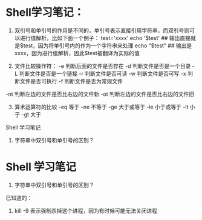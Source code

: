 Shell学习笔记：
=================

1. 双引号和单引号的作用是不同的，单引号表示直接引用字符串，而双引号则可以进行值解析，比如下面一个例子：
test='xxxx'
echo '$test' ## 输出直接就是$test，因为将单引号内的作为一个字符串来处理
echo "$test" ## 输出是xxxx，因为进行值解析，因此$test被翻译为实际的值


2. 文件比较操作符：
-e 判断后面的文件是否存在
-d 判断文件是否是一个目录
-L 判断文件是否是一个链接
-r 判断文件是否可读
-w 判断文件是否可写
-x 判断文件是否可执行
-f 判断文件是否为常规文件

-nt 判断左边的文件是否比右边的文件新
-ot 判断左边的文件是否比右边的文件旧

3. 算术运算符的比较
-eq 等于
-ne 不等于
-ge 大于或等于
-le 小于或等于
-lt 小于
-gt 大于


Shell 学习笔记
1. 字符串中双引号和单引号的区别？




Shell 学习笔记
============================

1. 字符串中双引号和单引号的区别？







已知道的：
1. kill -9 表示强制杀掉这个进程，因为有时候可能无法关闭进程
